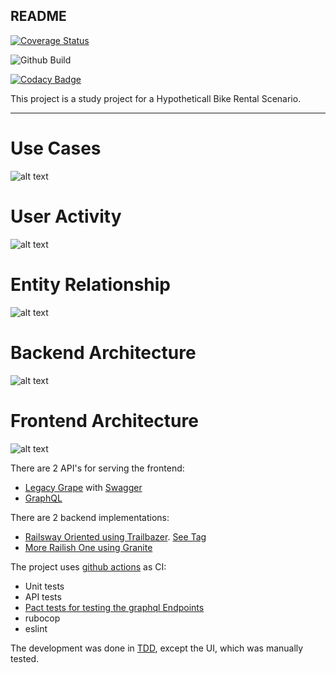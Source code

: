   README
----------

[![Coverage Status](https://coveralls.io/repos/github/orbanbotond/ReactBikes/badge.svg?branch=master)](https://coveralls.io/github/orbanbotond/ReactBikes?branch=master)

![Github Build](https://github.com/orbanbotond/ReactBikes/actions/workflows/main.yml/badge.svg)

[![Codacy Badge](https://api.codacy.com/project/badge/Grade/7ca05ca537e84d9f8273eeb15ab245c8)](https://www.codacy.com/manual/orbanbotond/ReactBikes?utm_source=github.com&amp;utm_medium=referral&amp;utm_content=orbanbotond/ReactBikes&amp;utm_campaign=Badge_Grade)

This project is a study project for a Hypotheticall Bike Rental Scenario. 

---
 Use Cases
==========

![alt text](http://www.plantuml.com/plantuml/proxy?cache=no&src=https://raw.githubusercontent.com/orbanbotond/ReactBikes/master/diagrams/use_cases.puml)

User Activity
=============
![alt text](http://www.plantuml.com/plantuml/proxy?cache=no&src=https://raw.githubusercontent.com/orbanbotond/ReactBikes/master/diagrams/user_activity.puml)

Entity Relationship
=============
![alt text](http://www.plantuml.com/plantuml/proxy?cache=no&src=https://raw.githubusercontent.com/orbanbotond/ReactBikes/master/diagrams/entity_relationship.puml)

Backend Architecture
=============
![alt text](http://www.plantuml.com/plantuml/proxy?cache=no&src=https://raw.githubusercontent.com/orbanbotond/ReactBikes/master/diagrams/back_end_architecture.puml)

Frontend Architecture
=============
![alt text](http://www.plantuml.com/plantuml/proxy?cache=no&src=https://raw.githubusercontent.com/orbanbotond/ReactBikes/master/diagrams/front_end_architecture.puml)

There are 2 API's for serving the frontend:
- [Legacy Grape](https://github.com/ruby-grape/grape) with [Swagger](https://github.com/ruby-grape/grape-swagger)
- [GraphQL](https://graphql-ruby.org)

There are 2 backend implementations:
- [Railsway Oriented using Trailbazer](https://github.com/orbanbotond/ReactBikes/tree/V1.15-trailblazer). [See Tag](https://github.com/orbanbotond/ReactBikes/tree/V1.15-trailblazer)
- [More Railish One using Granite](https://github.com/toptal/granite)

The project uses [github actions](https://github.com/features/actions) as CI:
- Unit tests
- API tests
- [Pact tests for testing the graphql Endpoints](https://docs.pact.io)
- rubocop
- eslint

The development was done in [TDD](https://en.wikipedia.org/wiki/Test-driven_development), except the UI, which was manually tested.
